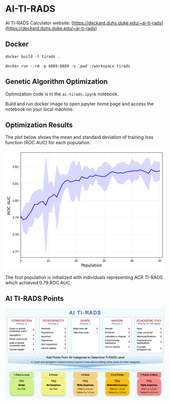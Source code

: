 # AI-TI-RADS

AI TI-RADS Calculator website: [https://deckard.duhs.duke.edu/~ai-ti-rads](https://deckard.duhs.duke.edu/~ai-ti-rads)

## Docker

```
docker build -t tirads .
```

```
docker run --rm -p 8889:8889 -v `pwd`:/workspace tirads
```

## Genetic Algorithm Optimization

Optimization code is in the `ai-tirads.ipynb` notebook.

Build and run docker image to open jupyter home page and access the notebook on your local machine.

## Optimization Results

The plot below shows the mean and standard deviation of training loss function (ROC AUC) for each population.

![Optimization](./optimization.png)

The first population is initialized with individuals representing ACR TI-RADS which achieved 0.79 ROC AUC.

## AI TI-RADS Points

![AI TI-RADS](./AI-TI-RADS.png)


